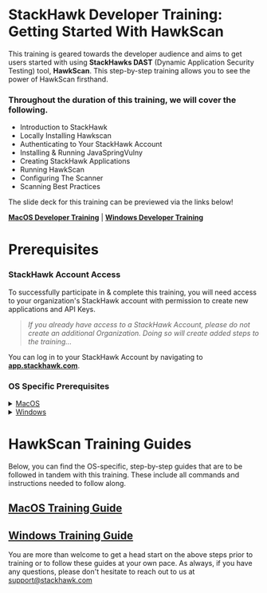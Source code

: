 # StackHawk Developer Training: Getting Started With HawkScan 


This training is geared towards the developer audience and aims to get users started with using **StackHawks DAST** (Dynamic Application Security Testing) tool, **HawkScan**. This step-by-step training allows you to see the power of HawkScan firsthand. 

### **Throughout the duration of this training, we will cover the following.** 

* Introduction to StackHawk
* Locally Installing Hawkscan
* Authenticating to Your StackHawk Account
* Installing & Running JavaSpringVulny
* Creating StackHawk Applications
* Running HawkScan 
* Configuring The Scanner
* Scanning Best Practices

The slide deck for this training can be previewed via the links below!

[**MacOS Developer Training**](https://docs.google.com/presentation/d/11Gz7drmMcQiBECrRqU7LO89f300z2pqUPp1fA7bTDFs/edit?usp=sharing) |
[**Windows Developer Training**](https://docs.google.com/presentation/d/1kwfX6t-Q0hAnqpUfZfcaPkNVh8pexKI0iGnZBoH3lw8/edit?usp=sharing)

# Prerequisites


### **StackHawk Account Access**

To successfully participate in & complete this training, you will need access to your organization's StackHawk account with permission to create new applications and API Keys.

>_If you already have access to a StackHawk Account, please do not create an additional Organization. Doing so will create added steps to the training..._

You can log in to your StackHawk Account by navigating to [**app.stackhawk.com**](app.stackhawk.com). 
### **OS Specific Prerequisites**
<details>
<summary><ins>MacOS</summary>


 ### [**HomeBrew**](https://docs.brew.sh/Installation)
 HomeBrew is required to download and install the HawkScan CLI Tool. Check your current HomeBrew version by running the following command in your terminal and update as needed.

 ```
 brew --version
```

 ### [**Java JDK**](https://www.oracle.com/java/technologies/downloads/#jdk21-mac)
 Java JDK will be required to run HawkScan locally on your computer. To check your current version, run the following command in your terminal

 ```
 java -version
```  
 
> IMPORTANT! :
> Java Version 11 or Higher Required.

</details>

<details>
<summary><ins>Windows</summary>
 


 ### [**Java JDK**](https://www.oracle.com/java/technologies/downloads/#jdk21-windows)
 Java JDK will be required to run HawkScan locally on your computer. To check your current version, run the following command in your terminal

 ```
 java -version
```  
 
> IMPORTANT! :
> Java Version 11 or Higher Required.

</details>

# HawkScan Training Guides
Below, you can find the OS-specific, step-by-step guides that are to be followed in tandem with this training. These include all commands and instructions needed to follow along.

## [**MacOS Training Guide**](MacOSTrainingGuide.md) 
## [**Windows Training Guide**](WindowsOSTrainingGuide.md)

You are more than welcome to get a head start on the above steps prior to training or to follow these guides at your own pace.
As always, if you have any questions, please don't hesitate to reach out to us at support@stackhawk.com
